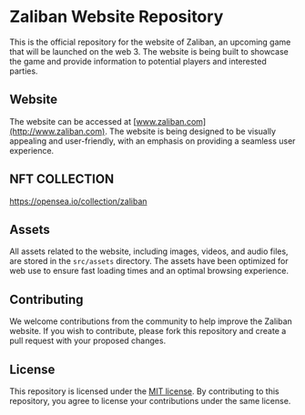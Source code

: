 

# Zaliban Website Repository

This is the official repository for the website of Zaliban, an upcoming game that will be launched on the web 3. The website is being built to showcase the game and provide information to potential players and interested parties.

## Website

The website can be accessed at [www.zaliban.com](http://www.zaliban.com). The website is being designed to be visually appealing and user-friendly, with an emphasis on providing a seamless user experience.

## NFT COLLECTION

https://opensea.io/collection/zaliban

## Assets

All assets related to the website, including images, videos, and audio files, are stored in the `src/assets` directory. The assets have been optimized for web use to ensure fast loading times and an optimal browsing experience.

## Contributing

We welcome contributions from the community to help improve the Zaliban website. If you wish to contribute, please fork this repository and create a pull request with your proposed changes.

## License

This repository is licensed under the [MIT license](https://github.com/offroadagency/zalibanwebsite/blob/master/LICENSE). By contributing to this repository, you agree to license your contributions under the same license.
